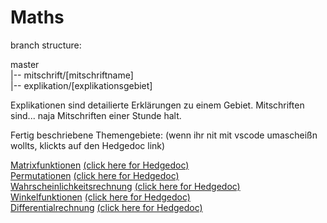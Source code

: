 # Maths

branch structure:

master<br />
|-- mitschrift/[mitschriftname]<br />
|-- explikation/[explikationsgebiet]<br />

Explikationen sind detailierte Erklärungen zu einem Gebiet.
Mitschriften sind... naja Mitschriften einer Stunde halt.

Fertig beschriebene Themengebiete: (wenn ihr nit mit vscode umascheißn wollts, klickts auf den Hedgedoc link)

[Matrixfunktionen](./Explikationen/Matrixfunktionen.md) [(click here for Hedgedoc)](https://demo.hedgedoc.org/s/7nVDLpqSG)<br />
[Permutationen](./Explikationen/Permutationen.md) [(click here for Hedgedoc)](https://demo.hedgedoc.org/s/me8PFugdS)<br />
[Wahrscheinlichkeitsrechnung](./Explikationen/Wahrscheinlichkeitsrechung.md) [(click here for Hedgedoc)](https://demo.hedgedoc.org/s/a5iYvQAuS)<br />
[Winkelfunktionen](./Explikationen/Winkelfunktionen.md) [(click here for Hedgedoc)](https://demo.hedgedoc.org/BUnxMF1kSouRtmbcrUO94w)<br />
[Differentialrechnung](./Explikationen/Differentialrechnung.md) [(click here for Hedgedoc)](https://demo.hedgedoc.org/s/kJPo7QV5V)<br />
